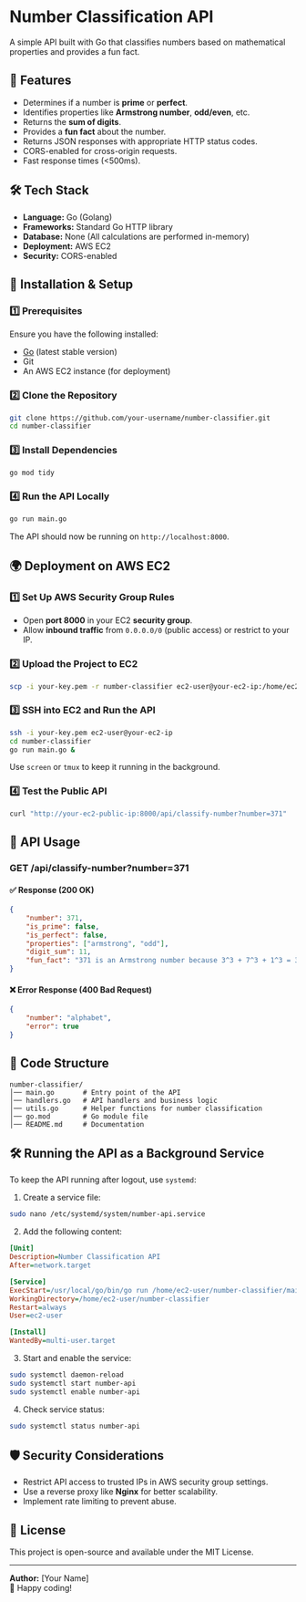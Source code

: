 # Number Classification API

A simple API built with Go that classifies numbers based on mathematical properties and provides a fun fact.

## 🚀 Features
- Determines if a number is **prime** or **perfect**.
- Identifies properties like **Armstrong number**, **odd/even**, etc.
- Returns the **sum of digits**.
- Provides a **fun fact** about the number.
- Returns JSON responses with appropriate HTTP status codes.
- CORS-enabled for cross-origin requests.
- Fast response times (<500ms).

## 🛠 Tech Stack
- **Language:** Go (Golang)
- **Frameworks:** Standard Go HTTP library
- **Database:** None (All calculations are performed in-memory)
- **Deployment:** AWS EC2
- **Security:** CORS-enabled

## 📌 Installation & Setup
### 1️⃣ Prerequisites
Ensure you have the following installed:
- [Go](https://go.dev/dl/) (latest stable version)
- Git
- An AWS EC2 instance (for deployment)

### 2️⃣ Clone the Repository
```sh
git clone https://github.com/your-username/number-classifier.git
cd number-classifier
```

### 3️⃣ Install Dependencies
```sh
go mod tidy
```

### 4️⃣ Run the API Locally
```sh
go run main.go
```
The API should now be running on `http://localhost:8000`.

## 🌍 Deployment on AWS EC2
### 1️⃣ Set Up AWS Security Group Rules
- Open **port 8000** in your EC2 **security group**.
- Allow **inbound traffic** from `0.0.0.0/0` (public access) or restrict to your IP.

### 2️⃣ Upload the Project to EC2
```sh
scp -i your-key.pem -r number-classifier ec2-user@your-ec2-ip:/home/ec2-user/
```

### 3️⃣ SSH into EC2 and Run the API
```sh
ssh -i your-key.pem ec2-user@your-ec2-ip
cd number-classifier
go run main.go &
```
Use `screen` or `tmux` to keep it running in the background.

### 4️⃣ Test the Public API
```sh
curl "http://your-ec2-public-ip:8000/api/classify-number?number=371"
```

## 📌 API Usage
### **GET /api/classify-number?number=371**
#### ✅ **Response (200 OK)**
```json
{
    "number": 371,
    "is_prime": false,
    "is_perfect": false,
    "properties": ["armstrong", "odd"],
    "digit_sum": 11,
    "fun_fact": "371 is an Armstrong number because 3^3 + 7^3 + 1^3 = 371"
}
```
#### ❌ **Error Response (400 Bad Request)**
```json
{
    "number": "alphabet",
    "error": true
}
```

## 📜 Code Structure
```
number-classifier/
│── main.go       # Entry point of the API
│── handlers.go   # API handlers and business logic
│── utils.go      # Helper functions for number classification
│── go.mod        # Go module file
│── README.md     # Documentation
```

## 🛠 Running the API as a Background Service
To keep the API running after logout, use `systemd`:
1. Create a service file:
```sh
sudo nano /etc/systemd/system/number-api.service
```
2. Add the following content:
```ini
[Unit]
Description=Number Classification API
After=network.target

[Service]
ExecStart=/usr/local/go/bin/go run /home/ec2-user/number-classifier/main.go
WorkingDirectory=/home/ec2-user/number-classifier
Restart=always
User=ec2-user

[Install]
WantedBy=multi-user.target
```
3. Start and enable the service:
```sh
sudo systemctl daemon-reload
sudo systemctl start number-api
sudo systemctl enable number-api
```
4. Check service status:
```sh
sudo systemctl status number-api
```

## 🛡 Security Considerations
- Restrict API access to trusted IPs in AWS security group settings.
- Use a reverse proxy like **Nginx** for better scalability.
- Implement rate limiting to prevent abuse.

## 📜 License
This project is open-source and available under the MIT License.

---

**Author:** [Your Name]  
🚀 Happy coding!
